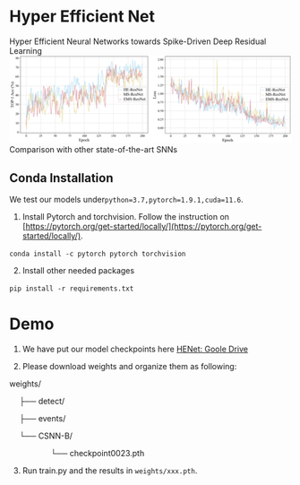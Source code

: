 # Hyper Efficient Net
Hyper Efficient Neural Networks towards Spike-Driven Deep Residual Learning
![image](fig/results.png)
Comparison with other state-of-the-art SNNs

## Conda Installation
We test our models under`python=3.7,pytorch=1.9.1,cuda=11.6`. 

1.  Install Pytorch and torchvision.
Follow the instruction on  [https://pytorch.org/get-started/locally/](https://pytorch.org/get-started/locally/).

`conda install -c pytorch pytorch torchvision`

2.   Install other needed packages
   
`pip install -r requirements.txt`


# Demo
1. We have put our model checkpoints here [HENet: Goole Drive](https://drive.google.com/drive/folders/1aA_ufYrPv-JKKdcs1X3BM9ipfrZxB32C)

2. Please download weights and organize them as following:

weights/

&emsp;  ├── detect/

&emsp;  ├── events/


&emsp;  └── CSNN-B/

&emsp;&emsp;&emsp;&emsp;&emsp; └── checkpoint0023.pth

3.  Run train.py and the results in `weights/xxx.pth`.
